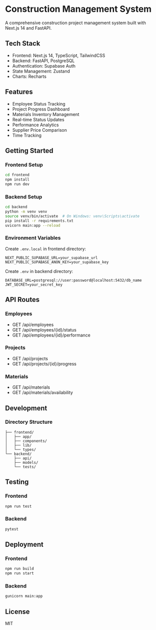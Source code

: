 # Construction Management System

A comprehensive construction project management system built with Next.js 14 and FastAPI.

## Tech Stack

- Frontend: Next.js 14, TypeScript, TailwindCSS
- Backend: FastAPI, PostgreSQL
- Authentication: Supabase Auth
- State Management: Zustand
- Charts: Recharts

## Features

- Employee Status Tracking
- Project Progress Dashboard
- Materials Inventory Management
- Real-time Status Updates
- Performance Analytics
- Supplier Price Comparison
- Time Tracking

## Getting Started

### Frontend Setup

```bash
cd frontend
npm install
npm run dev
```

### Backend Setup

```bash
cd backend
python -m venv venv
source venv/bin/activate  # On Windows: venv\Scripts\activate
pip install -r requirements.txt
uvicorn main:app --reload
```

### Environment Variables

Create `.env.local` in frontend directory:

```
NEXT_PUBLIC_SUPABASE_URL=your_supabase_url
NEXT_PUBLIC_SUPABASE_ANON_KEY=your_supabase_key
```

Create `.env` in backend directory:

```
DATABASE_URL=postgresql://user:password@localhost:5432/db_name
JWT_SECRET=your_secret_key
```

## API Routes

### Employees
- GET /api/employees
- GET /api/employees/{id}/status
- GET /api/employees/{id}/performance

### Projects
- GET /api/projects
- GET /api/projects/{id}/progress

### Materials
- GET /api/materials
- GET /api/materials/availability

## Development

### Directory Structure

```
├── frontend/
│   ├── app/
│   ├── components/
│   ├── lib/
│   └── types/
└── backend/
    ├── api/
    ├── models/
    └── tests/
```

## Testing

### Frontend
```bash
npm run test
```

### Backend
```bash
pytest
```

## Deployment

### Frontend
```bash
npm run build
npm run start
```

### Backend
```bash
gunicorn main:app
```

## License

MIT